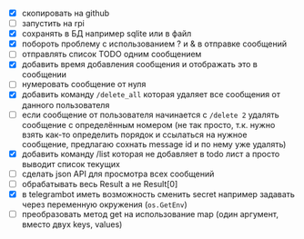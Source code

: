 - [x] скопировать на github 
- [ ] запустить на rpi
- [x] сохранять в БД например sqlite или в файл
- [x] побороть проблему с использованием ? и & в отправке сообщений
- [ ] отправлять список TODO одним сообщением
- [x] добавить время добавления сообщения и отображать это в сообщении
- [ ] нумеровать сообщение от нуля
- [x] добавить команду `/delete_all` которая удаляет все сообщения от данного пользователя
- [ ] если сообщение от пользователя начинается с `/delete 2` удалять сообщение с определённым номером
  (не так просто, т.к. нужно взять как-то определить порядок и ссылаться на нужное сообщение, предлагаю сохнать message id и по нему уже удалять)
- [x] добавить команду /list которая не добавляет в todo лист а просто выводит список текущих
- [ ] сделать json API для просмотра всех сообщений
- [ ] обрабатывать весь Result а не Result[0]
- [x] в telegrambot иметь возможность сменить secret например задавать через переменную окружения (`os.GetEnv`)
- [ ] преобразовать метод get на использование map (один аргумент, вместо двух keys, values)